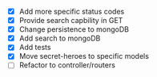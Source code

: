 -   [x] Add more specific status codes
-   [x] Provide search capbility in GET
-   [x] Change persistence to mongoDB
-   [x] Add search to mongoDB
-   [x] Add tests
-   [x] Move secret-heroes to specific models
-   [ ] Refactor to controller/routers
